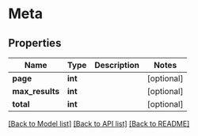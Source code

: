 # Meta

## Properties
Name | Type | Description | Notes
------------ | ------------- | ------------- | -------------
**page** | **int** |  | [optional] 
**max_results** | **int** |  | [optional] 
**total** | **int** |  | [optional] 

[[Back to Model list]](../README.md#documentation-for-models) [[Back to API list]](../README.md#documentation-for-api-endpoints) [[Back to README]](../README.md)

